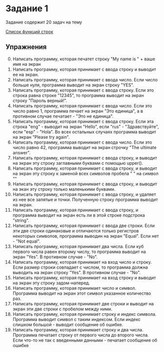 # Задание 1

Задание содержит 20 задач на тему 

[Список функций строк](https://www.w3schools.com/python/python_ref_string.asp)

## Упражнения

0. Написать программу, которая печатет строку "My name is " + ваше имя на экран 
1. Написать программу, которая принимает с ввода строку и выводит ее на экран.
2. Написать программу, которая принимает с ввода число. Если число больше нуля, программа выводит на экран строку "YES".
3. Написать программу, которая принимает с ввода строку. Если это строка равна строке "12345", то программа выводит на экран строку "Пароль верный!".
4. Написать программу, которая принимает с ввода число. Если это число равно 1, программа печает на экран "Это единица", а в противном случае печатает - "Это не единица". 
5. Написать программу, которая принимает с ввода строку. Если эта строка "eng" - выводит на экран "Hello", если "rus" - "Здравствуйте", если "esp" - "Hola". Во всех остальных случаях программа выводит на экран "Please try again".
6. Написать программу, которая принимает с ввода число. Если это число равно 42, программа выводит на экран строчку "The ultimate answer".
7. Написать программу, которая принимает с ввода строку, и выводит на экран эту строку заглавными буквами с помощью upper().
8. Написать программу, которая принимает с ввода строку, и выводит на экран эту строку к заменой всех символов пробела " " на символ "\"
9. Написать программу, которая принимает с ввода строку, и выводит на экан эту строку только маленькими буквами.
10. Написать программу, которая принимает с ввода строку, и удаляет из нее все запятые и точки. Полученную строку программа выводит на экран.
11. Написать программу, которая принимает с ввода строку, и программа выводит на экран есть ли в этой строке подстрока "string".
12. Написать программу, которая принимает с ввода две строки. Если эти две строки одинаковые и отличаются только регистров некоторых символов, программа выводин на экран "Equal". Если нет - "Not equal".
13. Написать программу, которая принимает два числа. Если куб первого числа равен второму числу, то программа выводит на экран "Yes". В противном случае - "No".
14. Написать программу, которая принимает на вход число и строку. Если размер строки совпадает с числом, то программа должна выводить на экран строку "Yes". В противном случае - "No".
15. Написать программу, которая принимает на вход строку и выводит на экран эту строку задом-наперед.
16. Написать программу, которая принимает число и символ. Программа выводит на экран этот символ указанное количество раз.
17. Написать программу, которая принимает две строки и выводит на экран эти две строки с пробелом между ними.
18. Написать программу, которая принимает строку и индекс символа. Программа выводит символ с таким индексом. Если индекс слишком большой - выводит сообщение об ошибке.
19. Написать программу, которая принимает строку и два числа. Программа печатает строку от первого числа до второго числа. Если что-то не так с введенными данными - печатает сообщение об ошибке